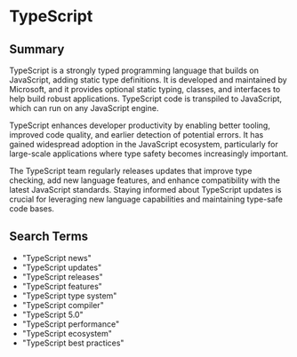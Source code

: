 # TypeScript

## Summary

TypeScript is a strongly typed programming language that builds on JavaScript, adding static type definitions. It is developed and maintained by Microsoft, and it provides optional static typing, classes, and interfaces to help build robust applications. TypeScript code is transpiled to JavaScript, which can run on any JavaScript engine.

TypeScript enhances developer productivity by enabling better tooling, improved code quality, and earlier detection of potential errors. It has gained widespread adoption in the JavaScript ecosystem, particularly for large-scale applications where type safety becomes increasingly important.

The TypeScript team regularly releases updates that improve type checking, add new language features, and enhance compatibility with the latest JavaScript standards. Staying informed about TypeScript updates is crucial for leveraging new language capabilities and maintaining type-safe code bases.

## Search Terms

- "TypeScript news"
- "TypeScript updates"
- "TypeScript releases"
- "TypeScript features"
- "TypeScript type system"
- "TypeScript compiler"
- "TypeScript 5.0"
- "TypeScript performance"
- "TypeScript ecosystem"
- "TypeScript best practices"